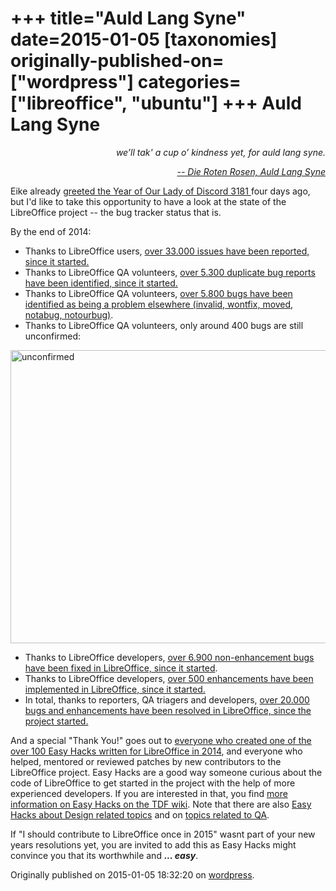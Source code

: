 +++
title="Auld Lang Syne"
date=2015-01-05
[taxonomies]
originally-published-on=["wordpress"]
categories=["libreoffice", "ubuntu"]
+++
Auld Lang Syne
==============

<p style="text-align:right;"><em>we’ll tak' a cup o’ kindness yet,</em>
<em> for auld lang syne.</em></p>
<p style="text-align:right;"><a href="https://www.youtube.com/watch?v=q3WD9qnLrhY"><em>-- Die Roten Rosen, Auld Lang Syne</em></a></p>
<p style="text-align:left;">Eike already <a href="http://erack.org/blog/archives/49-Happy-New-Year-2015.html">greeted the Year of Our Lady of Discord 3181 </a>four days ago, but I'd like to take this opportunity to have a look at the state of the LibreOffice project -- the bug tracker status that is.</p>
<p style="text-align:left;">By the end of 2014:</p>

<ul>
	<li style="text-align:left;">Thanks to LibreOffice users, <a href="https://bugs.freedesktop.org/report.cgi?x_axis_field=resolution&amp;y_axis_field=bug_status&amp;z_axis_field=&amp;no_redirect=1&amp;query_format=report-table&amp;short_desc_type=allwordssubstr&amp;short_desc=&amp;product=LibreOffice&amp;bug_status=UNCONFIRMED&amp;bug_status=NEW&amp;bug_status=ASSIGNED&amp;bug_status=REOPENED&amp;bug_status=RESOLVED&amp;bug_status=VERIFIED&amp;bug_status=CLOSED&amp;bug_status=NEEDINFO&amp;bug_status=PLEASETEST&amp;longdesc_type=allwordssubstr&amp;longdesc=&amp;bug_file_loc_type=allwordssubstr&amp;bug_file_loc=&amp;status_whiteboard_type=allwordssubstr&amp;status_whiteboard=&amp;keywords_type=allwords&amp;keywords=&amp;bug_id=&amp;bug_id_type=anyexact&amp;emailtype1=substring&amp;email1=&amp;emailtype2=substring&amp;email2=&amp;emailtype3=substring&amp;email3=&amp;chfieldvalue=&amp;chfieldfrom=&amp;chfieldto=Now&amp;j_top=AND&amp;f1=noop&amp;o1=noop&amp;v1=&amp;format=table&amp;action=wrap">over 33.000 issues have been reported, since it started.</a></li>
	<li style="text-align:left;">Thanks to LibreOffice QA volunteers, <a href="https://bugs.freedesktop.org/report.cgi?x_axis_field=resolution&amp;y_axis_field=bug_status&amp;z_axis_field=&amp;no_redirect=1&amp;query_format=report-table&amp;short_desc_type=allwordssubstr&amp;short_desc=&amp;product=LibreOffice&amp;bug_status=UNCONFIRMED&amp;bug_status=NEW&amp;bug_status=ASSIGNED&amp;bug_status=REOPENED&amp;bug_status=RESOLVED&amp;bug_status=VERIFIED&amp;bug_status=CLOSED&amp;bug_status=NEEDINFO&amp;bug_status=PLEASETEST&amp;longdesc_type=allwordssubstr&amp;longdesc=&amp;bug_file_loc_type=allwordssubstr&amp;bug_file_loc=&amp;status_whiteboard_type=allwordssubstr&amp;status_whiteboard=&amp;keywords_type=allwords&amp;keywords=&amp;bug_id=&amp;bug_id_type=anyexact&amp;emailtype1=substring&amp;email1=&amp;emailtype2=substring&amp;email2=&amp;emailtype3=substring&amp;email3=&amp;chfieldvalue=&amp;chfieldfrom=&amp;chfieldto=Now&amp;j_top=AND&amp;f1=noop&amp;o1=noop&amp;v1=&amp;format=table&amp;action=wrap">over 5.300 duplicate bug reports have been identified, since it started.</a></li>
	<li style="text-align:left;">Thanks to LibreOffice QA volunteers, <a href="https://bugs.freedesktop.org/report.cgi?x_axis_field=resolution&amp;y_axis_field=bug_status&amp;z_axis_field=&amp;no_redirect=1&amp;query_format=report-table&amp;short_desc_type=allwordssubstr&amp;short_desc=&amp;product=LibreOffice&amp;bug_status=UNCONFIRMED&amp;bug_status=NEW&amp;bug_status=ASSIGNED&amp;bug_status=REOPENED&amp;bug_status=RESOLVED&amp;bug_status=VERIFIED&amp;bug_status=CLOSED&amp;bug_status=NEEDINFO&amp;bug_status=PLEASETEST&amp;longdesc_type=allwordssubstr&amp;longdesc=&amp;bug_file_loc_type=allwordssubstr&amp;bug_file_loc=&amp;status_whiteboard_type=allwordssubstr&amp;status_whiteboard=&amp;keywords_type=allwords&amp;keywords=&amp;bug_id=&amp;bug_id_type=anyexact&amp;emailtype1=substring&amp;email1=&amp;emailtype2=substring&amp;email2=&amp;emailtype3=substring&amp;email3=&amp;chfieldvalue=&amp;chfieldfrom=&amp;chfieldto=Now&amp;j_top=AND&amp;f1=noop&amp;o1=noop&amp;v1=&amp;format=table&amp;action=wrap">over 5.800 bugs have been identified as being a problem elsewhere (invalid, wontfix, moved, notabug, notourbug)</a>.</li>
	<li style="text-align:left;">Thanks to LibreOffice QA volunteers, only around 400 bugs are still unconfirmed:</li>
</ul>
<a href="https://skyfromme.files.wordpress.com/2015/01/unconfirmed.png"><img class="aligncenter size-large wp-image-904" src="https://skyfromme.files.wordpress.com/2015/01/unconfirmed.png?w=660" alt="unconfirmed" width="660" height="469" /></a>
<ul>
	<li>Thanks to LibreOffice developers, <a href="https://bugs.freedesktop.org/report.cgi?x_axis_field=bug_severity&amp;y_axis_field=component&amp;z_axis_field=&amp;no_redirect=1&amp;query_format=report-table&amp;short_desc_type=allwordssubstr&amp;short_desc=&amp;product=LibreOffice&amp;bug_status=UNCONFIRMED&amp;bug_status=NEW&amp;bug_status=ASSIGNED&amp;bug_status=REOPENED&amp;bug_status=RESOLVED&amp;bug_status=VERIFIED&amp;bug_status=CLOSED&amp;bug_status=NEEDINFO&amp;bug_status=PLEASETEST&amp;resolution=FIXED&amp;longdesc_type=allwordssubstr&amp;longdesc=&amp;bug_file_loc_type=allwordssubstr&amp;bug_file_loc=&amp;status_whiteboard_type=allwordssubstr&amp;status_whiteboard=&amp;keywords_type=allwords&amp;keywords=&amp;bug_id=&amp;bug_id_type=anyexact&amp;emailtype1=substring&amp;email1=&amp;emailtype2=substring&amp;email2=&amp;emailtype3=substring&amp;email3=&amp;chfieldvalue=&amp;chfieldfrom=&amp;chfieldto=Now&amp;j_top=AND&amp;f1=noop&amp;o1=noop&amp;v1=&amp;format=table&amp;action=wrap">over 6.900 non-enhancement bugs have been fixed in LibreOffice, since it started</a>.</li>
	<li style="text-align:left;">Thanks to LibreOffice developers, <a href="https://bugs.freedesktop.org/report.cgi?x_axis_field=bug_severity&amp;y_axis_field=component&amp;z_axis_field=&amp;no_redirect=1&amp;query_format=report-table&amp;short_desc_type=allwordssubstr&amp;short_desc=&amp;product=LibreOffice&amp;bug_status=UNCONFIRMED&amp;bug_status=NEW&amp;bug_status=ASSIGNED&amp;bug_status=REOPENED&amp;bug_status=RESOLVED&amp;bug_status=VERIFIED&amp;bug_status=CLOSED&amp;bug_status=NEEDINFO&amp;bug_status=PLEASETEST&amp;resolution=FIXED&amp;longdesc_type=allwordssubstr&amp;longdesc=&amp;bug_file_loc_type=allwordssubstr&amp;bug_file_loc=&amp;status_whiteboard_type=allwordssubstr&amp;status_whiteboard=&amp;keywords_type=allwords&amp;keywords=&amp;bug_id=&amp;bug_id_type=anyexact&amp;emailtype1=substring&amp;email1=&amp;emailtype2=substring&amp;email2=&amp;emailtype3=substring&amp;email3=&amp;chfieldvalue=&amp;chfieldfrom=&amp;chfieldto=Now&amp;j_top=AND&amp;f1=noop&amp;o1=noop&amp;v1=&amp;format=table&amp;action=wrap">over 500 enhancements have been implemented in LibreOffice, since it started.</a></li>
	<li style="text-align:left;">In total, thanks to reporters, QA triagers and developers, <a href="https://bugs.freedesktop.org/report.cgi?x_axis_field=resolution&amp;y_axis_field=bug_status&amp;z_axis_field=&amp;no_redirect=1&amp;query_format=report-table&amp;short_desc_type=allwordssubstr&amp;short_desc=&amp;product=LibreOffice&amp;bug_status=UNCONFIRMED&amp;bug_status=NEW&amp;bug_status=ASSIGNED&amp;bug_status=REOPENED&amp;bug_status=RESOLVED&amp;bug_status=VERIFIED&amp;bug_status=CLOSED&amp;bug_status=NEEDINFO&amp;bug_status=PLEASETEST&amp;longdesc_type=allwordssubstr&amp;longdesc=&amp;bug_file_loc_type=allwordssubstr&amp;bug_file_loc=&amp;status_whiteboard_type=allwordssubstr&amp;status_whiteboard=&amp;keywords_type=allwords&amp;keywords=&amp;bug_id=&amp;bug_id_type=anyexact&amp;emailtype1=substring&amp;email1=&amp;emailtype2=substring&amp;email2=&amp;emailtype3=substring&amp;email3=&amp;chfieldvalue=&amp;chfieldfrom=&amp;chfieldto=Now&amp;j_top=AND&amp;f1=noop&amp;o1=noop&amp;v1=&amp;format=table&amp;action=wrap">over 20.000 bugs and enhancements have been resolved in LibreOffice, since the project started.</a></li>
</ul>
And a special "Thank You!" goes out to <a href="https://bugs.freedesktop.org/report.cgi?x_axis_field=bug_status&amp;y_axis_field=reporter_realname&amp;z_axis_field=&amp;no_redirect=1&amp;query_format=report-table&amp;short_desc_type=allwordssubstr&amp;short_desc=&amp;product=LibreOffice&amp;bug_status=UNCONFIRMED&amp;bug_status=NEW&amp;bug_status=ASSIGNED&amp;bug_status=REOPENED&amp;bug_status=RESOLVED&amp;bug_status=VERIFIED&amp;bug_status=CLOSED&amp;bug_status=NEEDINFO&amp;bug_status=PLEASETEST&amp;longdesc_type=allwordssubstr&amp;longdesc=&amp;bug_file_loc_type=allwordssubstr&amp;bug_file_loc=&amp;status_whiteboard_type=allwordssubstr&amp;status_whiteboard=easyhack&amp;keywords_type=allwords&amp;keywords=&amp;bug_id=&amp;bug_id_type=anyexact&amp;emailtype1=substring&amp;email1=&amp;emailtype2=substring&amp;email2=&amp;emailtype3=substring&amp;email3=&amp;chfield=[Bug+creation]&amp;chfieldvalue=&amp;chfieldfrom=2014-01-01&amp;chfieldto=2014-12-31&amp;j_top=AND&amp;f1=noop&amp;o1=noop&amp;v1=&amp;format=table&amp;action=wrap">everyone who created one of the over 100 Easy Hacks written for LibreOffice in 2014</a>, and everyone who helped, mentored or reviewed patches by new contributors to the LibreOffice project. Easy Hacks are a good way someone curious about the code of LibreOffice to get started in the project with the help of more experienced developers. If you are interested in that, you find <a href="https://wiki.documentfoundation.org/Development/Easy_Hacks">more information on Easy Hacks on the TDF wiki</a>. Note that there are also <a href="https://wiki.documentfoundation.org/Design/Blueprints">Easy Hacks about Design related topics</a> and on <a href="https://wiki.documentfoundation.org/QA/Easy_Hacks">topics related to QA</a>.

If "I should contribute to LibreOffice once in 2015" wasnt part of your new years resolutions yet, you are invited to add this as Easy Hacks might convince you that its worthwhile and <strong><em>... easy</em></strong>.

Originally published on 2015-01-05 18:32:20 on [wordpress](https://skyfromme.wordpress.com/2015/01/05/auld-lang-syne/).
